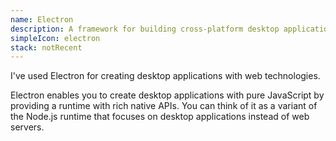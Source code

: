 ```yaml
---
name: Electron
description: A framework for building cross-platform desktop applications with web technologies
simpleIcon: electron
stack: notRecent
---
```


I've used Electron for creating desktop applications with web technologies.

Electron enables you to create desktop applications with pure JavaScript by providing a runtime with rich native APIs. You can think of it as a variant of the Node.js runtime that focuses on desktop applications instead of web servers.